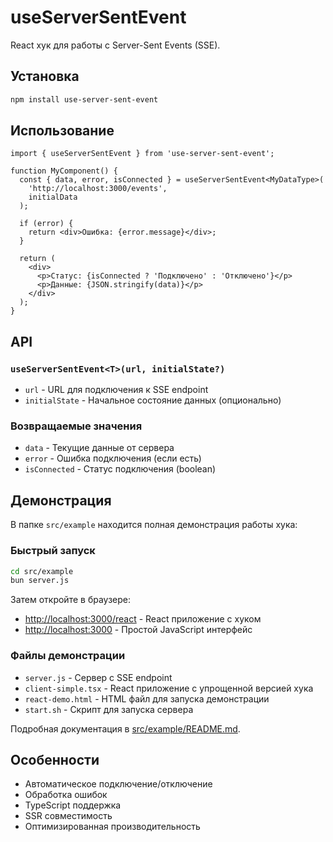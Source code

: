 # useServerSentEvent

React хук для работы с Server-Sent Events (SSE).

## Установка

```bash
npm install use-server-sent-event
```

## Использование

```tsx
import { useServerSentEvent } from 'use-server-sent-event';

function MyComponent() {
  const { data, error, isConnected } = useServerSentEvent<MyDataType>(
    'http://localhost:3000/events',
    initialData
  );

  if (error) {
    return <div>Ошибка: {error.message}</div>;
  }

  return (
    <div>
      <p>Статус: {isConnected ? 'Подключено' : 'Отключено'}</p>
      <p>Данные: {JSON.stringify(data)}</p>
    </div>
  );
}
```

## API

### `useServerSentEvent<T>(url, initialState?)`

- `url` - URL для подключения к SSE endpoint
- `initialState` - Начальное состояние данных (опционально)

### Возвращаемые значения

- `data` - Текущие данные от сервера
- `error` - Ошибка подключения (если есть)
- `isConnected` - Статус подключения (boolean)

## Демонстрация

В папке `src/example` находится полная демонстрация работы хука:

### Быстрый запуск

```bash
cd src/example
bun server.js
```

Затем откройте в браузере:

- <http://localhost:3000/react> - React приложение с хуком
- <http://localhost:3000> - Простой JavaScript интерфейс

### Файлы демонстрации

- `server.js` - Сервер с SSE endpoint
- `client-simple.tsx` - React приложение с упрощенной версией хука
- `react-demo.html` - HTML файл для запуска демонстрации
- `start.sh` - Скрипт для запуска сервера

Подробная документация в [src/example/README.md](src/example/README.md).

## Особенности

- Автоматическое подключение/отключение
- Обработка ошибок
- TypeScript поддержка
- SSR совместимость
- Оптимизированная производительность
